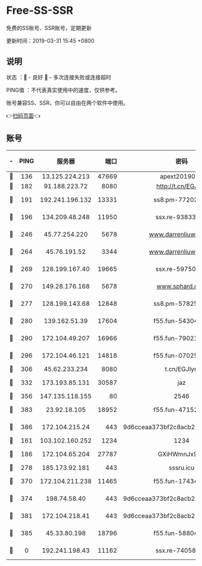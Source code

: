 # Free-SS-SSR

免费的SS账号、SSR账号，定期更新

更新时间：2019-03-31 15:45 +0800

## 说明

状态     ：🙂 - 良好 🙁 - 多次连接失败或连接超时

PING值   ：不代表真实使用中的速度，仅供参考。

账号兼容SS、SSR，你可以自由在两个软件中使用。

👉[扫码页面](https://liesauer.github.io/Free-SS-SSR/)👈

## 账号

|-|PING|服务器|端口|密码|加密方式|区域|
|:----:|:----:|:-----:|-----:|:----:|:----:|:----:|
|🙂|136|13.125.224.213|47669|apext2019001|chacha20|KR|
|🙂|182|91.188.223.72|8080|http://t.cn/EGJIyrl|rc4-md5|RU|
|🙂|191|192.241.196.132|13331|ss8.pm-77202477|aes-256-cfb|US|
|🙂|196|134.209.48.248|11950|ssx.re-93833842|aes-256-cfb|US|
|🙂|246|45.77.254.220|5678|www.darrenliuwei.com|aes-256-cfb|SG|
|🙂|264|45.76.191.52|3344|www.darrenliuwei.com|aes-256-cfb|JP|
|🙂|269|128.199.167.40|19665|ssx.re-59750584|aes-256-cfb|SG|
|🙂|270|149.28.176.168|5678|www.sphard.com|aes-256-cfb|AU|
|🙂|277|128.199.143.68|12848|ss8.pm-57825302|aes-256-cfb|SG|
|🙂|280|139.162.51.39|17604|f55.fun-54304420|aes-256-cfb|SG|
|🙂|290|172.104.49.207|16966|f55.fun-79021247|aes-256-cfb|SG|
|🙂|296|172.104.46.121|14818|f55.fun-07025782|aes-256-cfb|SG|
|🙂|306|45.62.233.234|8080|t.cn/EGJIyrl|rc4-md5|CA|
|🙂|332|173.193.85.131|30587|jaz|aes-256-cfb|US|
|🙂|356|147.135.118.155|80|2546|chacha20|US|
|🙂|383|23.92.18.105|18952|f55.fun-47152310|aes-256-cfb|US|
|🙂|386|172.104.215.24|443|9d6cceaa373bf2c8acb22e60b6a58be6|aes-256-cfb|US|
|🙂|161|103.102.160.252|1234|1234|rc4-md5|JP|
|🙂|186|172.104.65.204|27787|GXiHWmnJx94S|aes-256-cfb|JP|
|🙂|278|185.173.92.181|443|sssru.icu|rc4-md5|RU|
|🙂|370|172.104.211.238|11465|f55.fun-17434247|aes-256-cfb|US|
|🙂|374|198.74.58.40|443|9d6cceaa373bf2c8acb22e60b6a58be6|aes-256-cfb|US|
|🙂|381|172.104.218.41|443|9d6cceaa373bf2c8acb22e60b6a58be6|aes-256-cfb|US|
|🙂|385|45.33.80.198|18796|f55.fun-58804733|aes-256-cfb|US|
|🙁|0|192.241.198.43|11162|ssx.re-74058844|aes-256-cfb|US|
